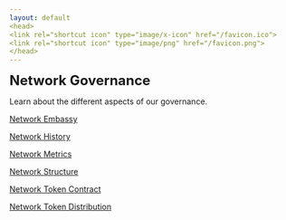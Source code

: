 ```yaml
---
layout: default
<head>
<link rel="shortcut icon" type="image/x-icon" href="/favicon.ico">
<link rel="shortcut icon" type="image/png" href="/favicon.png">
</head>
---
```


<b><font size="5">Network Governance</font></b>

Learn about the different aspects of our governance.

[Network Embassy](/embassy)

[Network History](/history)

[Network Metrics](/metrics)

[Network Structure](/structure)

[Network Token Contract](https://etherscan.io/token/0x7b5726F8261705f6B9e60094ef4427f8e2f29a44)

[Network Token Distribution](/proofofnetwork)





